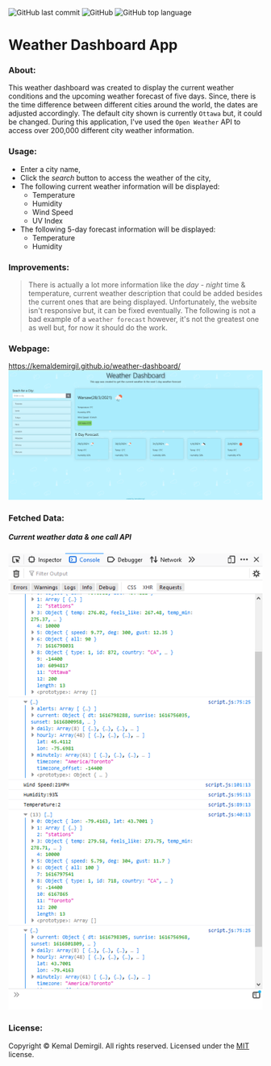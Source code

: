 ![GitHub last commit](https://img.shields.io/github/last-commit/kemaldemirgil/weather-dashboard?color=blue&label=Last%20Commit&logo=git&logoColor=blue)
![GitHub](https://img.shields.io/github/license/kemaldemirgil/weather-dashboard?color=orange&label=License&logo=github&logoColor=orange)
![GitHub top language](https://img.shields.io/github/languages/top/kemaldemirgil/weather-dashboard?color=yellow&label=JavaScript&logo=JavaScript)

# Weather Dashboard App

### About:
This weather dashboard was created to display the current weather conditions and the upcoming weather forecast of five days. Since, there is the time difference between different cities around the world, the dates are adjusted accordingly. The default city shown is currently `Ottawa` but, it could be changed. During this application, I've used the `Open Weather` API to access over 200,000 different city weather information.

### Usage:
* Enter a city name,
* Click the *search* button to access the weather of the city,
* The following current weather information will be displayed:
    *  Temperature
    *  Humidity
    *  Wind Speed
    *  UV Index
* The following 5-day forecast information will be displayed:
    * Temperature
    * Humidity

### Improvements:
>There is actually a lot more information like the *day - night* time & temperature, current weather description that could be added besides the current ones that are being displayed. Unfortunately, the website isn't responsive but, it can be fixed eventually. The following is not a bad example of a `weather forecast` however, it's not the greatest one as well but, for now it should do the work.

### Webpage:
https://kemaldemirgil.github.io/weather-dashboard/
![weather-dashboard-ss](images/ss.png)

### Fetched Data:
##### Current weather data & one call API
![weather-dashboard](images/wd1.PNG)

### License:

Copyright © Kemal Demirgil. All rights reserved.
Licensed under the [MIT](https://github.com/kemaldemirgil/weather-dashboard/blob/main/LICENSE) license.
